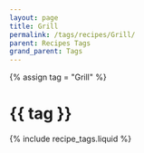 ```yaml
---
layout: page
title: Grill
permalink: /tags/recipes/Grill/
parent: Recipes Tags
grand_parent: Tags
---
```

{% assign tag = "Grill" %}
# {{ tag }}
{% include recipe_tags.liquid %}
